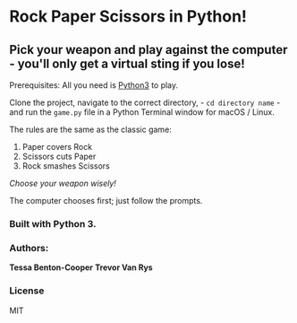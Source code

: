 # Rock Paper Scissors in Python!

## Pick your weapon and play against the computer - you'll only get a virtual sting if you lose!

Prerequisites: All you need is [Python3](https://www.python.org/downloads/) to play.

Clone the project, navigate to the correct directory, - `cd directory name` - and run the `game.py` file in a Python Terminal window for macOS / Linux.

The rules are the same as the classic game:

1. Paper covers Rock
2. Scissors cuts Paper
3. Rock smashes Scissors

*Choose your weapon wisely!*

The computer chooses first; just follow the prompts.

### Built with Python 3.

### Authors:
**Tessa Benton-Cooper**
**Trevor Van Rys** 

### License
MIT